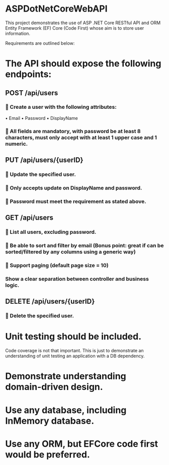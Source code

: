 # ASPDotNetCoreWebAPI
This project demonstrates the use of ASP .NET Core RESTful API and ORM Entity Framework (EF) Core (Code First) whose aim is to store user information.

Requirements are outlined below:

# The API should expose the following endpoints:

##	POST /api/users
### 	Create a user with the following attributes:
•	Email
•	Password
•	DisplayName
### 	All fields are mandatory, with password be at least 8 characters, must only accept with at least 1 upper case and 1 numeric. 

## PUT /api/users/{userID}
### 	Update the specified user.
### 	Only accepts update on DisplayName and password.
### 	Password must meet the requirement as stated above.

## GET /api/users
### 	List all users, excluding password.
### 	Be able to sort and filter by email (Bonus point: great if can be sorted/filtered by any columns using a generic way)
### 	Support paging (default page size = 10)
### Show a clear separation between controller and business logic. 

## DELETE /api/users/{userID}
### 	Delete the specified user.

# Unit testing should be included.

Code coverage is not that important. This is just to demonstrate an understanding of unit testing an application with a DB dependency.

# Demonstrate understanding domain-driven design.

# Use any database, including InMemory database.

# Use any ORM, but EFCore code first would be preferred.


